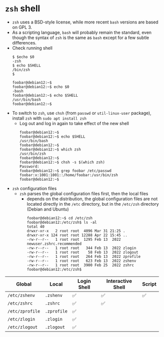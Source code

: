 # `zsh` shell

- `zsh` uses a BSD-style license, while more recent `bash` versions are based on GPL 3.
- As a scripting language, `bash` will probably remain the standard, even though the syntax of `zsh` is the same as `bash` except for a few subtle differences.
- Check running shell
    ```
    $ $echo $0
    -zsh
    $ echo $SHELL
    /bin/zsh
    $

    foobar@debian12:~$ 
    foobar@debian12:~$ echo $0
    -bash
    foobar@debian12:~$ echo $SHELL
    /usr/bin/bash
    foobar@debian12:~$    
    ```
- To switch to `zsh`, use `chsh` (from `passwd` or `util-linux-user` package), install `zsh` with `sudo apt install zsh`
    - Log out and log in again to take effect of the new shell
        ```
        foobar@debian12:~$ 
        foobar@debian12:~$ echo $SHELL
        /usr/bin/bash
        foobar@debian12:~$ 
        foobar@debian12:~$ which zsh
        /usr/bin/zsh
        foobar@debian12:~$ 
        foobar@debian12:~$ chsh -s $(which zsh)
        Password: 
        foobar@debian12:~$ grep foobar /etc/passwd
        foobar:x:1001:1001::/home/foobar:/usr/bin/zsh
        foobar@debian12:~$ 
        ```
- `zsh` configuration files
    - `zsh` parses the global configuration files first, then the local files
        - depends on the distribution, the global configuration files are not located directly in the `/etc` directory, but in the `/etc/zsh` directory (Debian and Ubuntu)
            ```
            foobar@debian12:~$ cd /etc/zsh
            foobar@debian12:/etc/zsh$ ls -al
            total 40
            drwxr-xr-x   2 root root  4096 Mar 31 21:25 .
            drwxr-xr-x 124 root root 12288 Apr 22 15:45 ..
            -rw-r--r--   1 root root  1295 Feb 13  2022 newuser.zshrc.recommended
            -rw-r--r--   1 root root   344 Feb 13  2022 zlogin
            -rw-r--r--   1 root root    58 Feb 13  2022 zlogout
            -rw-r--r--   1 root root   264 Feb 13  2022 zprofile
            -rw-r--r--   1 root root   623 Feb 13  2022 zshenv
            -rw-r--r--   1 root root  3900 Feb 25  2022 zshrc
            foobar@debian12:/etc/zsh$ 
            ```        

| Global          | Local       | Login Shell | Interactive Shell | Script |
| --------------- | ----------- | ----------- | ----------------- | ------ |
| `/etc/zshenv`   | `.zshenv`   | ✅          | ✅                | ✅      |
| `/etc/zshrc`    | `.zshrc`    | ✅          | ✅                |         |     
| `/etc/zprofile` | `.zprofile` | ✅          |                   |         |
| `/etc/zlogin`   | `.zlogin`   | ✅          |                   |         |
| `/etc/zlogout`  | `.zlogout`  | ✅          |                   |         |